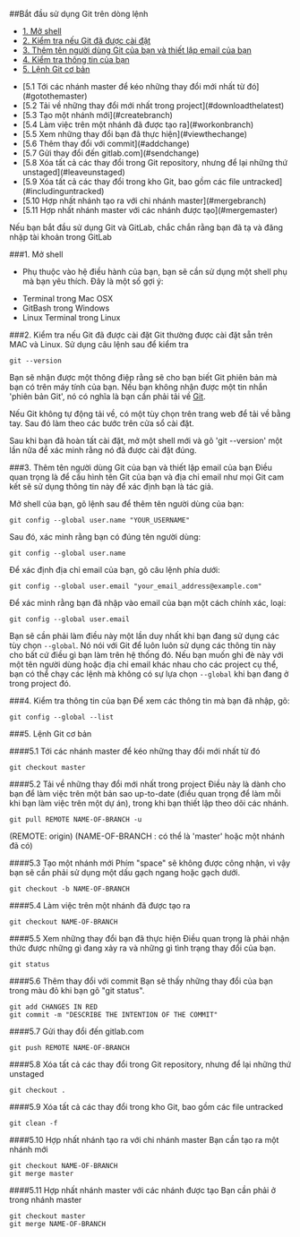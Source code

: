 ##Bắt đầu sử dụng Git trên dòng lệnh 
- [1. Mở shell](#openshell) 
- [2. Kiểm tra nếu Git đã được cài đặt](#checkgit) 
- [3. Thêm tên người dùng Git của bạn và thiết lập email của bạn](#addgit) 
- [4. Kiểm tra thông tin của bạn](#checkinfo) 
- [5. Lệnh Git cơ bản](#basicgit) 
<ul>
<li>[5.1 Tới các nhánh master để kéo những thay đổi mới nhất từ đó](#gotothemaster) 
<li>[5.2 Tải về những thay đổi mới nhất trong project](#downloadthelatest) 
<li>[5.3 Tạo một nhánh mới](#createbranch) 
<li>[5.4 Làm việc trên một nhánh đã được tạo ra](#workonbranch)
<li>[5.5 Xem những thay đổi bạn đã thực hiện](#viewthechange) 
<li>[5.6 Thêm thay đổi với commit](#addchange) 
<li>[5.7 Gửi thay đổi đến gitlab.com](#sendchange) 
<li>[5.8 Xóa tất cả các thay đổi trong Git repository, nhưng để lại những thứ unstaged](#leaveunstaged) 
<li>[5.9 Xóa tất cả các thay đổi trong kho Git, bao gồm các file untracked](#includinguntracked) 
<li>[5.10 Hợp nhất nhánh tạo ra với chi nhánh master](#mergebranch) 
<li>[5.11 Hợp nhất nhánh master với các nhánh được tạo](#mergemaster)
</ul>

Nếu bạn bắt đầu sử dụng Git và GitLab, chắc chắn rằng bạn đã tạ và đăng nhập tài khoản trong GitLab

<a name="openshell"></a>
###1. Mở shell 
- Phụ thuộc vào hệ điều hành của bạn, bạn sẽ cần sử dụng một shell phụ mà bạn yêu thích. Đây là một số gợi ý:
<ul>
<li>Terminal trong Mac OSX</li>
<li>GitBash trong Windows</li>
<li>Linux Terminal trong Linux</li>
</ul>

<a name="checkgit"></a>
###2. Kiểm tra nếu Git đã được cài đặt
Git thường được cài đặt sẵn trên MAC và Linux.
Sử dụng câu lệnh sau để kiểm tra
```
git --version
```
Bạn sẽ nhận được một thông điệp rằng sẽ cho bạn biết Git phiên bản mà bạn có trên máy tính của bạn. Nếu bạn không nhận được một tin nhắn 'phiên bản Git', nó có nghĩa là bạn cần phải tải về [Git](https://git-scm.com/book/en/v2/Getting-Started-Installing-Git).

Nếu Git không tự động tải về, có một tùy chọn trên trang web để tải về bằng tay. Sau đó làm theo các bước trên cửa sổ cài đặt. 

Sau khi bạn đã hoàn tất cài đặt, mở một shell mới và gõ 'git --version' một lần nữa để xác minh rằng nó đã được cài đặt đúng.

<a name="addgit"></a>
###3. Thêm tên người dùng Git của bạn và thiết lập email của bạn
Điều quan trọng là để cấu hình tên Git của bạn và địa chỉ email như mọi Git cam kết sẽ sử dụng thông tin này để xác định bạn là tác giả. 

Mở shell của bạn, gõ lệnh sau để thêm tên người dùng của bạn:
```
git config --global user.name "YOUR_USERNAME"
```
Sau đó, xác minh rằng bạn có đúng tên người dùng:
```
git config --global user.name
```
Để xác định địa chỉ email của bạn, gõ câu lệnh phía dưới:
```
git config --global user.email "your_email_address@example.com"
```
Để xác minh rằng bạn đã nhập vào email của bạn một cách chính xác, loại:
```
git config --global user.email
```
Bạn sẽ cần phải làm điều này một lần duy nhất khi bạn đang sử dụng các tùy chọn `--global`. Nó nói với Git để luôn luôn sử dụng các thông tin này cho bất cứ điều gì bạn làm trên hệ thống đó. Nếu bạn muốn ghi đè này với một tên người dùng hoặc địa chỉ email khác nhau cho các project cụ thể, bạn có thể chạy các lệnh mà không có sự lựa chọn `--global` khi bạn đang ở trong project đó.

<a name="checkinfo"></a>
###4. Kiểm tra thông tin của bạn
Để xem các thông tin mà bạn đã nhập, gõ:
```
git config --global --list
```

<a name="basicgit"></a>
###5. Lệnh Git cơ bản

<a name="gotothemaster"></a>
####5.1 Tới các nhánh master để kéo những thay đổi mới nhất từ đó
```
git checkout master
```

<a name="downloadthelatest"></a>
####5.2 Tải về những thay đổi mới nhất trong project
Điều này là dành cho bạn để làm việc trên một bản sao up-to-date (điều quan trọng để làm mỗi khi bạn làm việc trên một dự án), trong khi bạn thiết lập theo dõi các nhánh.
```
git pull REMOTE NAME-OF-BRANCH -u
```
(REMOTE: origin) (NAME-OF-BRANCH : có thể là 'master' hoặc một nhánh đã có)

<a name="createbranch"></a>
####5.3 Tạo một nhánh mới
Phím "space" sẽ không được công nhận, vì vậy bạn sẽ cần phải sử dụng một dấu gạch ngang hoặc gạch dưới.
```
git checkout -b NAME-OF-BRANCH
```

<a name="workonbranch"></a>
####5.4 Làm việc trên một nhánh đã được tạo ra
```
git checkout NAME-OF-BRANCH
```

<a name="viewthechange"></a>
####5.5 Xem những thay đổi bạn đã thực hiện
Điều quan trọng là phải nhận thức được những gì đang xảy ra và những gì tình trạng thay đổi của bạn.
```
git status
```

<a name="addchange"></a>
####5.6 Thêm thay đổi với commit
Bạn sẽ thấy những thay đổi của bạn trong màu đỏ khi bạn gõ "git status".
```
git add CHANGES IN RED
git commit -m "DESCRIBE THE INTENTION OF THE COMMIT"
```

<a name="sendchange"></a>
####5.7 Gửi thay đổi đến gitlab.com
```
git push REMOTE NAME-OF-BRANCH
```

<a name="leaveunstaged"></a>
####5.8 Xóa tất cả các thay đổi trong Git repository, nhưng để lại những thứ unstaged
```
git checkout .
```

<a name="includinguntracked"></a>
####5.9 Xóa tất cả các thay đổi trong kho Git, bao gồm các file untracked
```
git clean -f
```

<a name="mergebranch"></a>
####5.10 Hợp nhất nhánh tạo ra với chi nhánh master
Bạn cần tạo ra một nhánh mới
```
git checkout NAME-OF-BRANCH
git merge master
```

<a name="mergemaster"></a>
####5.11 Hợp nhất nhánh master với các nhánh được tạo
Bạn cần phải ở trong nhánh master
```
git checkout master
git merge NAME-OF-BRANCH
```
